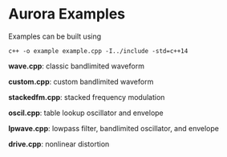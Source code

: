 Aurora Examples
=================

Examples can be built using

```
c++ -o example example.cpp -I../include -std=c++14
```

**wave.cpp**: classic bandlimited waveform

**custom.cpp**: custom bandlimited waveform

**stackedfm.cpp**: stacked frequency modulation

**oscil.cpp**: table lookup oscillator and envelope

**lpwave.cpp**: lowpass filter, bandlimited oscillator, and envelope

**drive.cpp**: nonlinear distortion




